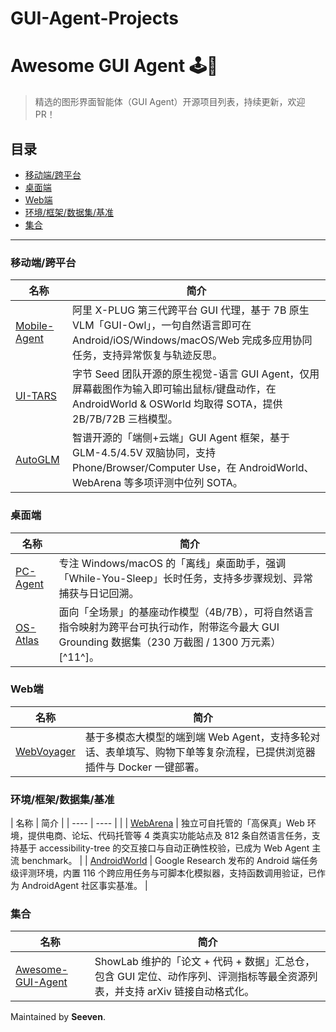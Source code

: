 # GUI-Agent-Projects
<!-- 中文版本 -->
# Awesome GUI Agent  🕹️🤖

> 精选的图形界面智能体（GUI Agent）开源项目列表，持续更新，欢迎 PR！

## 目录
- [移动端/跨平台](#移动端跨平台)
- [桌面端](#桌面端)
- [Web端](#web端)
- [环境/框架/数据集/基准](#环境框架数据集基准)
- [集合](#集合)
---

### 移动端/跨平台
| 名称 | 简介 |
|----|------|
| [Mobile-Agent](https://github.com/X-PLUG/MobileAgent) | 阿里 X-PLUG 第三代跨平台 GUI 代理，基于 7B 原生 VLM「GUI-Owl」，一句自然语言即可在 Android/iOS/Windows/macOS/Web 完成多应用协同任务，支持异常恢复与轨迹反思。 |
| [UI-TARS](https://github.com/bytedance/UI-TARS) | 字节 Seed 团队开源的原生视觉-语言 GUI Agent，仅用屏幕截图作为输入即可输出鼠标/键盘动作，在 AndroidWorld & OSWorld 均取得 SOTA，提供 2B/7B/72B 三档模型。 |
| [AutoGLM](https://github.com/THUDM/AutoWebGLM)| 智谱开源的「端侧+云端」GUI Agent 框架，基于 GLM-4.5/4.5V 双脑协同，支持 Phone/Browser/Computer Use，在 AndroidWorld、WebArena 等多项评测中位列 SOTA。 |

### 桌面端
| 名称 | 简介 |
|----|------|
| [PC-Agent](https://github.com/GAIR-NLP/PC-Agent) | 专注 Windows/macOS 的「离线」桌面助手，强调「While-You-Sleep」长时任务，支持多步骤规划、异常捕获与日记回溯。 |
| [OS-Atlas](https://osatlas.github.io) | 面向「全场景」的基座动作模型（4B/7B），可将自然语言指令映射为跨平台可执行动作，附带迄今最大 GUI Grounding 数据集（230 万截图 / 1300 万元素）[^11^]。 |

### Web端
| 名称 | 简介 |
|----|------|
| [WebVoyager](https://github.com/webvoyager/webvoyager) | 基于多模态大模型的端到端 Web Agent，支持多轮对话、表单填写、购物下单等复杂流程，已提供浏览器插件与 Docker 一键部署。 |

### 环境/框架/数据集/基准
| 名称 | 简介 |
| ---- | ---- |                             |
| [WebArena](https://github.com/web-arena-x/webarena)              | 独立可自托管的「高保真」Web 环境，提供电商、论坛、代码托管等 4 类真实功能站点及 812 条自然语言任务，支持基于 accessibility-tree 的交互接口与自动正确性校验，已成为 Web Agent 主流 benchmark。 |
| [AndroidWorld](https://github.com/google-research/android_world) | Google Research 发布的 Android 端任务级评测环境，内置 116 个跨应用任务与可脚本化模拟器，支持函数调用验证，已作为 AndroidAgent 社区事实基准。 |

### 集合
| 名称 | 简介 |
|----|------|
| [Awesome-GUI-Agent](https://github.com/showlab/Awesome-GUI-Agent) | ShowLab 维护的「论文 + 代码 + 数据」汇总仓，包含 GUI 定位、动作序列、评测指标等最全资源列表，并支持 arXiv 链接自动格式化。 |

Maintained by **Seeven**.
